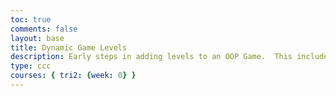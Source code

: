 ```yaml
---
toc: true
comments: false
layout: base
title: Dynamic Game Levels
description: Early steps in adding levels to an OOP Game.  This includes basic animations left-right-jump, multiple background, and simple callback to terminate each level.
type: ccc
courses: { tri2: {week: 0} }
---
```


<script>
  window.location.href = "https://ryann96.github.io/Team-Project/mariogame";
</script>